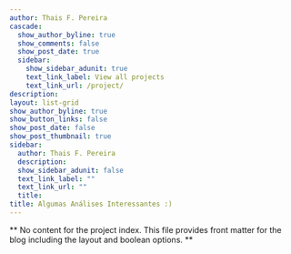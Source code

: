 ```yaml
---
author: Thais F. Pereira
cascade:
  show_author_byline: true
  show_comments: false
  show_post_date: true
  sidebar:
    show_sidebar_adunit: true
    text_link_label: View all projects
    text_link_url: /project/
description: 
layout: list-grid
show_author_byline: true
show_button_links: false
show_post_date: false
show_post_thumbnail: true
sidebar:
  author: Thais F. Pereira
  description: 
  show_sidebar_adunit: false
  text_link_label: ""
  text_link_url: ""
  title: 
title: Algumas Análises Interessantes :) 
---
```


** No content for the project index. This file provides front matter for the blog including the layout and boolean options. **
